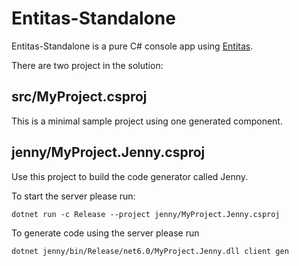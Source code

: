 # Entitas-Standalone

Entitas-Standalone is a pure C# console app using [Entitas](https://github.com/sschmid/Entitas).

There are two project in the solution:

## src/MyProject.csproj
This is a minimal sample project using one generated component.

## jenny/MyProject.Jenny.csproj
Use this project to build the code generator called Jenny.

To start the server please run:

```
dotnet run -c Release --project jenny/MyProject.Jenny.csproj
```

To generate code using the server please run

```
dotnet jenny/bin/Release/net6.0/MyProject.Jenny.dll client gen
```
